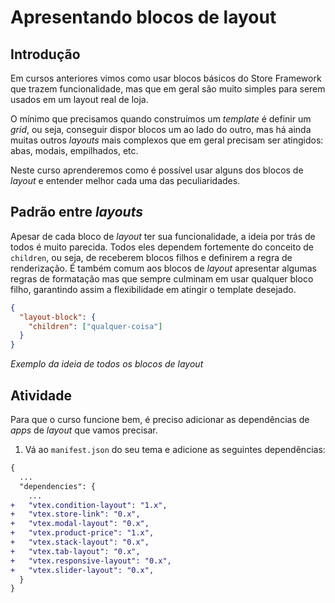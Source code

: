 # Apresentando blocos de layout

## Introdução

Em cursos anteriores vimos como usar blocos básicos do Store Framework que trazem funcionalidade, mas que em geral são muito simples para serem usados em um layout real de loja.

O mínimo que precisamos quando construímos um _template_ é definir um _grid_, ou seja, conseguir dispor blocos um ao lado do outro, mas há ainda muitas outros _layouts_ mais complexos que em geral precisam ser atingidos: abas, modais, empilhados, etc.

Neste curso aprenderemos como é possível usar alguns dos blocos de _layout_ e entender melhor cada uma das peculiaridades.

## Padrão entre _layouts_

Apesar de cada bloco de _layout_ ter sua funcionalidade, a ideia por trás de todos é muito parecida. Todos eles dependem fortemente do conceito de `children`, ou seja, de receberem blocos filhos e definirem a regra de renderização. É também comum aos blocos de _layout_ apresentar algumas regras de formatação mas que sempre culminam em usar qualquer bloco filho, garantindo assim a flexibilidade em atingir o template desejado.

```json
{
  "layout-block": {
    "children": ["qualquer-coisa"]
  }
}
```

_Exemplo da ideia de todos os blocos de layout_

## Atividade

Para que o curso funcione bem, é preciso adicionar as dependências de _apps_ de _layout_ que vamos precisar.

1. Vá ao `manifest.json` do seu tema e adicione as seguintes dependências:

```diff
{
  ...
  "dependencies": {
    ...
+   "vtex.condition-layout": "1.x",
+   "vtex.store-link": "0.x",
+   "vtex.modal-layout": "0.x",
+   "vtex.product-price": "1.x",
+   "vtex.stack-layout": "0.x",
+   "vtex.tab-layout": "0.x",
+   "vtex.responsive-layout": "0.x",
+   "vtex.slider-layout": "0.x",
  }
}
```

